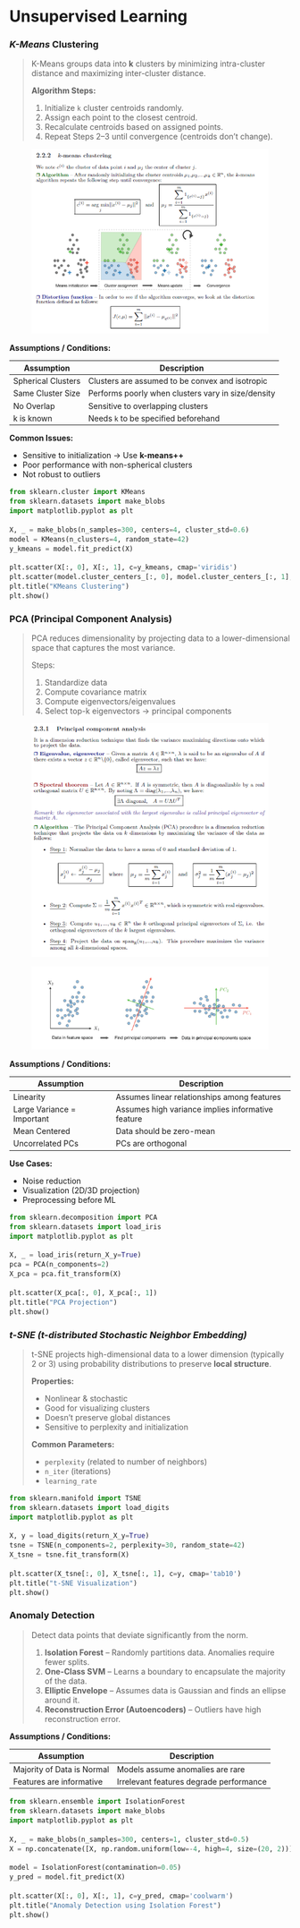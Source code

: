# Unsupervised Learning

### _K-Means_ Clustering&#x20;

> K-Means groups data into **k** clusters by minimizing intra-cluster distance and maximizing inter-cluster distance.
>
> **Algorithm Steps:**
>
> 1. Initialize `k` cluster centroids randomly.
> 2. Assign each point to the closest centroid.
> 3. Recalculate centroids based on assigned points.
> 4. Repeat Steps 2–3 until convergence (centroids don’t change).

<figure><img src="../../.gitbook/assets/image (7).png" alt=""><figcaption></figcaption></figure>

**Assumptions / Conditions:**

| Assumption         | Description                                        |
| ------------------ | -------------------------------------------------- |
| Spherical Clusters | Clusters are assumed to be convex and isotropic    |
| Same Cluster Size  | Performs poorly when clusters vary in size/density |
| No Overlap         | Sensitive to overlapping clusters                  |
| k is known         | Needs `k` to be specified beforehand               |

**Common Issues:**

* Sensitive to initialization → Use **k-means++**
* Poor performance with non-spherical clusters
* Not robust to outliers

```python
from sklearn.cluster import KMeans
from sklearn.datasets import make_blobs
import matplotlib.pyplot as plt

X, _ = make_blobs(n_samples=300, centers=4, cluster_std=0.6)
model = KMeans(n_clusters=4, random_state=42)
y_kmeans = model.fit_predict(X)

plt.scatter(X[:, 0], X[:, 1], c=y_kmeans, cmap='viridis')
plt.scatter(model.cluster_centers_[:, 0], model.cluster_centers_[:, 1], s=200, c='red')
plt.title("KMeans Clustering")
plt.show()

```

### PCA (Principal Component Analysis)

> PCA reduces dimensionality by projecting data to a lower-dimensional space that captures the most variance.
>
> Steps:
>
> 1. Standardize data
> 2. Compute covariance matrix
> 3. Compute eigenvectors/eigenvalues
> 4. Select top-k eigenvectors → principal components

<figure><img src="../../.gitbook/assets/image (8).png" alt=""><figcaption></figcaption></figure>

<figure><img src="../../.gitbook/assets/image (9).png" alt=""><figcaption></figcaption></figure>

**Assumptions / Conditions:**

| Assumption                 | Description                                       |
| -------------------------- | ------------------------------------------------- |
| Linearity                  | Assumes linear relationships among features       |
| Large Variance = Important | Assumes high variance implies informative feature |
| Mean Centered              | Data should be zero-mean                          |
| Uncorrelated PCs           | PCs are orthogonal                                |

**Use Cases:**

* Noise reduction
* Visualization (2D/3D projection)
* Preprocessing before ML

```python
from sklearn.decomposition import PCA
from sklearn.datasets import load_iris
import matplotlib.pyplot as plt

X, _ = load_iris(return_X_y=True)
pca = PCA(n_components=2)
X_pca = pca.fit_transform(X)

plt.scatter(X_pca[:, 0], X_pca[:, 1])
plt.title("PCA Projection")
plt.show()

```

### _t-SNE (t-distributed Stochastic Neighbor Embedding)_

> t-SNE projects high-dimensional data to a lower dimension (typically 2 or 3) using probability distributions to preserve **local structure**.
>
> **Properties:**
>
> * Nonlinear & stochastic
> * Good for visualizing clusters
> * Doesn’t preserve global distances
> * Sensitive to perplexity and initialization
>
> **Common Parameters:**
>
> * `perplexity` (related to number of neighbors)
> * `n_iter` (iterations)
> * `learning_rate`

```python
from sklearn.manifold import TSNE
from sklearn.datasets import load_digits
import matplotlib.pyplot as plt

X, y = load_digits(return_X_y=True)
tsne = TSNE(n_components=2, perplexity=30, random_state=42)
X_tsne = tsne.fit_transform(X)

plt.scatter(X_tsne[:, 0], X_tsne[:, 1], c=y, cmap='tab10')
plt.title("t-SNE Visualization")
plt.show()

```

### Anomaly Detection

> Detect data points that deviate significantly from the norm.
>
> 1. **Isolation Forest** – Randomly partitions data. Anomalies require fewer splits.
> 2. **One-Class SVM** – Learns a boundary to encapsulate the majority of the data.
> 3. **Elliptic Envelope** – Assumes data is Gaussian and finds an ellipse around it.
> 4. **Reconstruction Error (Autoencoders)** – Outliers have high reconstruction error.

**Assumptions / Conditions:**

| Assumption                 | Description                             |
| -------------------------- | --------------------------------------- |
| Majority of Data is Normal | Models assume anomalies are rare        |
| Features are informative   | Irrelevant features degrade performance |

```python
from sklearn.ensemble import IsolationForest
from sklearn.datasets import make_blobs
import matplotlib.pyplot as plt

X, _ = make_blobs(n_samples=300, centers=1, cluster_std=0.5)
X = np.concatenate([X, np.random.uniform(low=-4, high=4, size=(20, 2))])  # Add anomalies

model = IsolationForest(contamination=0.05)
y_pred = model.fit_predict(X)

plt.scatter(X[:, 0], X[:, 1], c=y_pred, cmap='coolwarm')
plt.title("Anomaly Detection using Isolation Forest")
plt.show()

```
